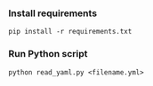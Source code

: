 
### Install requirements

```shell
pip install -r requirements.txt
```

### Run Python script

```
python read_yaml.py <filename.yml>
```
